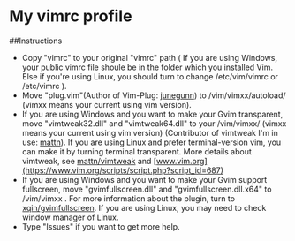 # My vimrc profile

##Instructions

- Copy "vimrc" to your original "vimrc" path ( If you are using Windows, your public vimrc file shoule be in the folder which you installed Vim. Else if you're using Linux, you should turn to change /etc/vim/vimrc or /etc/vimrc ). 
- Move "plug.vim"(Author of Vim-Plug: [junegunn](https://github.com/junegunn/vim-plug)) to /vim/vimxx/autoload/ (vimxx means your current using vim version). 
- If you are using Windows and you want to make your Gvim transparent, move "vimtweak32.dll" and "vimtweak64.dll" to your /vim/vimxx/ (vimxx means your current using vim version) (Contributor of vimtweak I'm in use: [mattn](https://github.com/mattn/vimtweak)). If you are using Linux and prefer terminal-version vim, you can make it by turning terminal transparent. More details about vimtweak, see [mattn/vimtweak](https://github.com/mattn/vimtweak) and [www.vim.org](https://www.vim.org/scripts/script.php?script_id=687)
- If you are using Windows and you want to make your Gvim support fullscreen, move "gvimfullscreen.dll" and "gvimfullscreen.dll.x64" to /vim/vimxx . For more information about the plugin, turn to [xqin/gvimfullscreen](https://github.com/xqin/gvimfullscreen). If you are using Linux, you may need to check window manager of Linux. 
- Type "Issues" if you want to get more help. 
